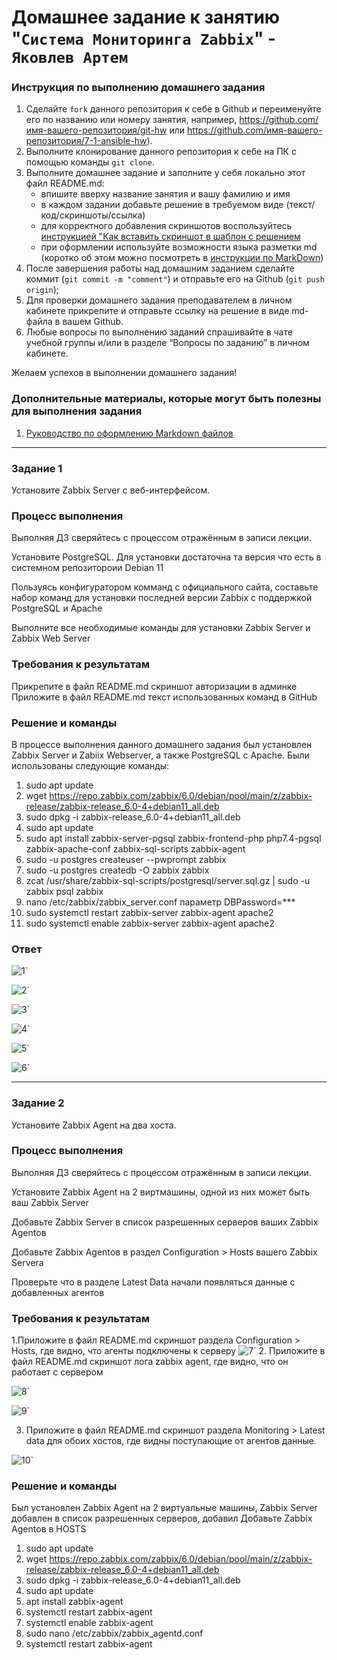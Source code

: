# Домашнее задание к занятию "`Система Мониторинга Zabbix`" - `Яковлев Артем`


### Инструкция по выполнению домашнего задания

   1. Сделайте `fork` данного репозитория к себе в Github и переименуйте его по названию или номеру занятия, например, https://github.com/имя-вашего-репозитория/git-hw или  https://github.com/имя-вашего-репозитория/7-1-ansible-hw).
   2. Выполните клонирование данного репозитория к себе на ПК с помощью команды `git clone`.
   3. Выполните домашнее задание и заполните у себя локально этот файл README.md:
      - впишите вверху название занятия и вашу фамилию и имя
      - в каждом задании добавьте решение в требуемом виде (текст/код/скриншоты/ссылка)
      - для корректного добавления скриншотов воспользуйтесь [инструкцией "Как вставить скриншот в шаблон с решением](https://github.com/netology-code/sys-pattern-homework/blob/main/screen-instruction.md)
      - при оформлении используйте возможности языка разметки md (коротко об этом можно посмотреть в [инструкции  по MarkDown](https://github.com/netology-code/sys-pattern-homework/blob/main/md-instruction.md))
   4. После завершения работы над домашним заданием сделайте коммит (`git commit -m "comment"`) и отправьте его на Github (`git push origin`);
   5. Для проверки домашнего задания преподавателем в личном кабинете прикрепите и отправьте ссылку на решение в виде md-файла в вашем Github.
   6. Любые вопросы по выполнению заданий спрашивайте в чате учебной группы и/или в разделе “Вопросы по заданию” в личном кабинете.
   
Желаем успехов в выполнении домашнего задания!
   
### Дополнительные материалы, которые могут быть полезны для выполнения задания

1. [Руководство по оформлению Markdown файлов](https://gist.github.com/Jekins/2bf2d0638163f1294637#Code)

---

### Задание 1

Установите Zabbix Server с веб-интерфейсом.

### Процесс выполнения

Выполняя ДЗ сверяйтесь с процессом отражённым в записи лекции.

Установите PostgreSQL. Для установки достаточна та версия что есть в системном репозитороии Debian 11

Пользуясь конфигуратором комманд с официального сайта, составьте набор команд для установки последней версии Zabbix с поддержкой PostgreSQL и Apache

Выполните все необходимые команды для установки Zabbix Server и Zabbix Web Server

### Требования к результатам
Прикрепите в файл README.md скриншот авторизации в админке
Приложите в файл README.md текст использованных команд в GitHub

### Решение и команды
В процессе выполнения данного домашнего задания был установлен Zabbix Server и Zabiix Webserver, а также PostgreSQL с Apache.
Были использованы следующие команды:

1. sudo apt update  
2. wget https://repo.zabbix.com/zabbix/6.0/debian/pool/main/z/zabbix-release/zabbix-release_6.0-4+debian11_all.deb  
3. sudo dpkg -i zabbix-release_6.0-4+debian11_all.deb  
4. sudo apt update  
5. sudo apt install zabbix-server-pgsql zabbix-frontend-php php7.4-pgsql zabbix-apache-conf zabbix-sql-scripts zabbix-agent  
6. sudo -u postgres createuser --pwprompt zabbix  
7. sudo -u postgres createdb -O zabbix zabbix  
8. zcat /usr/share/zabbix-sql-scripts/postgresql/server.sql.gz | sudo -u zabbix psql zabbix  
9. nano /etc/zabbix/zabbix_server.conf параметр DBPassword=***  
10. sudo systemctl restart zabbix-server zabbix-agent apache2  
11. sudo systemctl enable zabbix-server zabbix-agent apache2  


### Ответ
![1](Screenshot_2.png)`

![2](Screenshot_3.png)`

![3](Screenshot_4.png)`

![4](Screenshot_5.png)`

![5](Screenshot_6.png)`

![6](11.png)`


---

### Задание 2

Установите Zabbix Agent на два хоста.

### Процесс выполнения
Выполняя ДЗ сверяйтесь с процессом отражённым в записи лекции.  

Установите Zabbix Agent на 2 виртмашины, одной из них может быть ваш Zabbix Server  

Добавьте Zabbix Server в список разрешенных серверов ваших Zabbix Agentов  

Добавьте Zabbix Agentов в раздел Configuration > Hosts вашего Zabbix Servera  

Проверьте что в разделе Latest Data начали появляться данные с добавленных агентов  

### Требования к результатам
1.Приложите в файл README.md скриншот раздела Configuration > Hosts, где видно, что агенты подключены к серверу
![7](22.png)`
2. Приложите в файл README.md скриншот лога zabbix agent, где видно, что он работает с сервером

![8](33.png)`

![9](44.png)`

3. Приложите в файл README.md скриншот раздела Monitoring > Latest data для обоих хостов, где видны поступающие от агентов данные.

![10](55.png)`

### Решение и команды
Был установлен Zabbix Agent на 2 виртуальные машины, Zabbix Server добавлен в список разрешенных серверов, добавил Добавьте Zabbix Agentов в HOSTS
1. sudo apt update
2. wget https://repo.zabbix.com/zabbix/6.0/debian/pool/main/z/zabbix-release/zabbix-release_6.0-4+debian11_all.deb
3. sudo dpkg -i zabbix-release_6.0-4+debian11_all.deb
4. sudo apt update
5. apt install zabbix-agent
6. systemctl restart zabbix-agent
7. systemctl enable zabbix-agent
8. sudo nano /etc/zabbix/zabbix_agentd.conf
9. systemctl restart zabbix-agent
